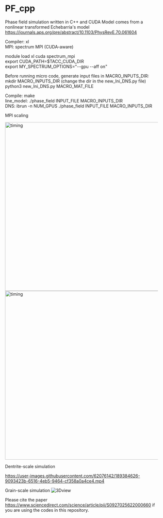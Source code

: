 # PF_cpp
Phase field simulation written in C++ and CUDA 
Model comes from a nonlinear transformed Echebarria's model https://journals.aps.org/pre/abstract/10.1103/PhysRevE.70.061604  

Compiler: xl   
MPI: spectrum MPI (CUDA-aware)  

module load xl cuda spectrum_mpi  
export CUDA_PATH=$TACC_CUDA_DIR  
export MY_SPECTRUM_OPTIONS="--gpu --aff on" 

Before running micro code, generate input files in MACRO_INPUTS_DIR:  
mkdir MACRO_INPUTS_DIR            (change the dir in the new_Ini_DNS.py file)  
python3 new_Ini_DNS.py MACRO_MAT_FILE

Compile: make  
line_model: ./phase_field INPUT_FILE MACRO_INPUTS_DIR  
DNS: ibrun -n NUM_GPUS ./phase_field INPUT_FILE MACRO_INPUTS_DIR 
     
MPI scaling
 
<img width="556" alt="timing" src="https://user-images.githubusercontent.com/62076142/119079589-00022f00-b9be-11eb-837f-288778b5244c.png">

<img width="556" alt="timing" src="https://user-images.githubusercontent.com/62076142/119079655-23c57500-b9be-11eb-844f-21b30837c56c.png">


Dentrite-scale simulation



https://user-images.githubusercontent.com/62076142/189384626-9093423b-6516-4eb5-9464-cf358a0a4ce4.mp4


Grain-scale simulation
![3Dview](https://user-images.githubusercontent.com/62076142/189384211-b82a2127-dd0f-4581-9a7e-67f8576419e9.png)

Please cite the paper https://www.sciencedirect.com/science/article/pii/S0927025622000660 if you are using the codes in this repository.


